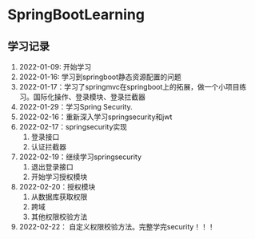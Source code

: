# SpringBootLearning

## 学习记录
1. 2022-01-09: 开始学习
2. 2022-01-16: 学习到springboot静态资源配置的问题
3. 2022-01-17：学习了springmvc在springboot上的拓展，做一个小项目练习。国际化操作、登录模块、登录拦截器
4. 2022-01-29：学习Spring Security.
5. 2022-02-16：重新深入学习springsecurity和jwt
6. 2022-02-17：springsecurity实现
   1. 登录接口
   2. 认证拦截器
7. 2022-02-19：继续学习springsecurity
   1. 退出登录接口
   2. 开始学习授权模块
8. 2022-02-20：授权模块
   1. 从数据库获取权限
   2. 跨域
   3. 其他权限校验方法
9. 2022-02-22： 自定义权限校验方法。完整学完security！！！